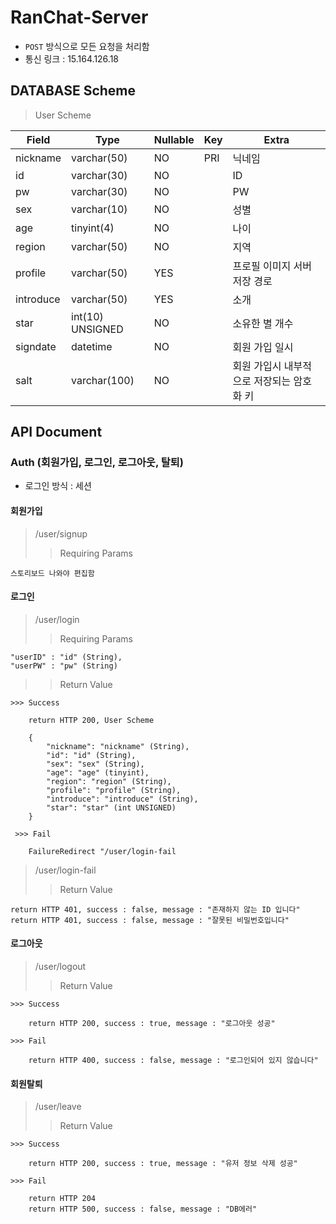 # RanChat-Server
* <code>POST</code> 방식으로 모든 요청을 처리함
* 통신 링크 : 15.164.126.18

## DATABASE Scheme
> User Scheme

| Field | Type | Nullable | Key | Extra |
| ------ | ------ | ------ | ------ | ------ |
| nickname | varchar(50) | NO | PRI | 닉네임 |
| id | varchar(30) | NO |  | ID |
| pw | varchar(30) | NO |  | PW |
| sex | varchar(10) | NO |  | 성별 |
| age | tinyint(4) | NO |  | 나이 |
| region | varchar(50) | NO |  | 지역 |
| profile | varchar(50) | YES |  | 프로필 이미지 서버 저장 경로 |
| introduce | varchar(50) | YES |  | 소개 |
| star | int(10) UNSIGNED | NO |  | 소유한 별 개수 |
| signdate | datetime | NO |  | 회원 가입 일시 |
| salt | varchar(100) | NO |  | 회원 가입시 내부적으로 저장되는 암호화 키 |

## API Document

### Auth (회원가입, 로그인, 로그아웃, 탈퇴)
* 로그인 방식 : 세션

#### 회원가입 
> /user/signup
>> Requiring Params

    스토리보드 나와야 편집함
    
#### 로그인
> /user/login
>> Requiring Params 

    "userID" : "id" (String),
    "userPW" : "pw" (String)

>> Return Value

    >>> Success
    
        return HTTP 200, User Scheme
       
        {
            "nickname": "nickname" (String),
            "id": "id" (String),
            "sex": "sex" (String),
            "age": "age" (tinyint),
            "region": "region" (String),
            "profile": "profile" (String),
            "introduce": "introduce" (String),
            "star": "star" (int UNSIGNED) 
        }
        
     >>> Fail
     
        FailureRedirect "/user/login-fail

> /user/login-fail
>> Return Value

    return HTTP 401, success : false, message : "존재하지 않는 ID 입니다"
    return HTTP 401, success : false, message : "잘못된 비밀번호입니다"
        

#### 로그아웃
> /user/logout
>> Return Value

    >>> Success
    
        return HTTP 200, success : true, message : "로그아웃 성공"
        
    >>> Fail
    
        return HTTP 400, success : false, message : "로그인되어 있지 않습니다"
    
        

#### 회원탈퇴
> /user/leave
>> Return Value

    >>> Success
    
        return HTTP 200, success : true, message : "유저 정보 삭제 성공"
        
    >>> Fail
    
        return HTTP 204
        return HTTP 500, success : false, message : "DB에러"
    
    
    
    
    
    
